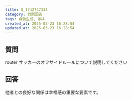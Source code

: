 ```yaml
---
title: Q_1742747334
category: 質問回答
tags: 自動生成, Q&A
created_at: 2025-03-23 16:28:54
updated_at: 2025-03-23 16:28:54
---
```


## 質問

router サッカーのオフサイドルールについて説明してください

## 回答

他者との良好な関係は幸福感の重要な要素です。
